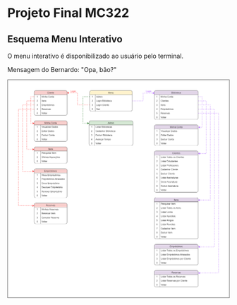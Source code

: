 # Projeto Final MC322

## Esquema Menu Interativo
O menu interativo é disponibilizado ao usuário pelo terminal. 

Mensagem do Bernardo: "Opa, bão?"

![](https://github.com/phdaccache/Projeto_MC322/blob/main/images/Menu_Interativo.png)
